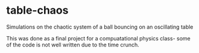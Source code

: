 # table-chaos
Simulations on the chaotic system of a ball bouncing on an oscillating table

This was done as a final project for a compuatational physics class- some of the code is not well written due to the time crunch.
